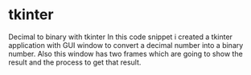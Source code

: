 # tkinter
Decimal to binary with tkinter 
In this code snippet i created a tkinter application with GUI window to convert a decimal number into a binary number.
Also this window has two frames which are going to show the result and the process to get that result. 
